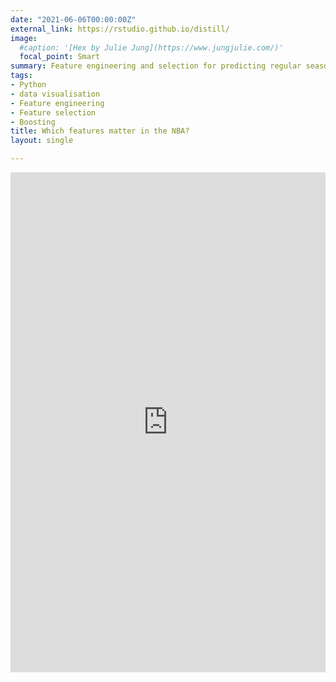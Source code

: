 ```yaml
---
date: "2021-06-06T00:00:00Z"
external_link: https://rstudio.github.io/distill/
image:
  #caption: '[Hex by Julie Jung](https://www.jungjulie.com/)'
  focal_point: Smart
summary: Feature engineering and selection for predicting regular season NBA games with CatBoost.
tags:
- Python
- data visualisation
- Feature engineering
- Feature selection
- Boosting
title: Which features matter in the NBA? 
layout: single

---
```


<iframe src="https://www.kaggle.com/embed/noobiedatascientist/feature-selection-in-the-nba?kernelSessionId=64972074" height="800" style="margin: 0 auto; width: 100%; max-width: 950px;" frameborder="0" scrolling="auto" title="Feature selection in the NBA"></iframe>
